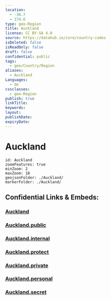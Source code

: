 ```yaml
---
location:
  - -36.7
  - 174.6
type: geo-Region
title: Auckland
license: CC BY-SA 4.0
source: https://datahub.io/core/country-codes
isDeleted: false
isReadOnly: false
draft: false
confidential: public
tags:
  - geo/Country/Region
aliases:
  - Auckland
Languages:
  - de
cssclasses:
  - geo-Region
publish: true
linkTitle:
keywords:
layout:
publishDate:
expiryDate:
---
```


# Auckland

```leaflet
id: Auckland
zoomFeatures: true 
minZoom: 2 
maxZoom: 18
geojsonFolder: ./Auckland/
markerFolder: ./Auckland/
```


## Confidential Links & Embeds: 

### [Auckland](/_Standards/Earth/Continent/Australasia/New_Zealand/Regions~New_Zealand/Auckland.md) 

### [Auckland.public](/_public/Earth/Continent/Australasia/New_Zealand/Regions~New_Zealand/Auckland.public.md) 

### [Auckland.internal](/_internal/Earth/Continent/Australasia/New_Zealand/Regions~New_Zealand/Auckland.internal.md) 

### [Auckland.protect](/_protect/Earth/Continent/Australasia/New_Zealand/Regions~New_Zealand/Auckland.protect.md) 

### [Auckland.private](/_private/Earth/Continent/Australasia/New_Zealand/Regions~New_Zealand/Auckland.private.md) 

### [Auckland.personal](/_personal/Earth/Continent/Australasia/New_Zealand/Regions~New_Zealand/Auckland.personal.md) 

### [Auckland.secret](/_secret/Earth/Continent/Australasia/New_Zealand/Regions~New_Zealand/Auckland.secret.md)

